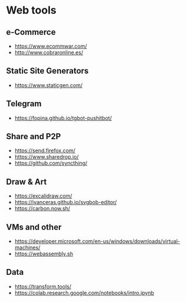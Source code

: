 Web tools
==============


e-Commerce
-----------
* https://www.ecommwar.com/
* http://www.cobraronline.es/


Static Site Generators
------
* https://www.staticgen.com/


Telegram
-----
* https://fopina.github.io/tgbot-pushitbot/


Share and P2P
-----
* https://send.firefox.com/
* https://www.sharedrop.io/
* https://github.com/syncthing/

Draw & Art
------
* https://excalidraw.com/
* https://ivanceras.github.io/svgbob-editor/
* https://carbon.now.sh/


VMs and other
----
* https://developer.microsoft.com/en-us/windows/downloads/virtual-machines/
* https://webassembly.sh


Data
----
* https://transform.tools/
* https://colab.research.google.com/notebooks/intro.ipynb
